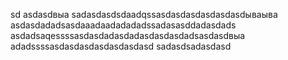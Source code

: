 sd
asdasdвыа
sadasdasdsdaadqssasdasdasdasdasdasdываыва
asdasdadadsasdaaadaadadadadssadasasddadasdads
asdadsaqessssasdasdadasdadasdasdasdadsasdasdвыа
adadssssasdasdasdasdasdasdasd
sadasdsadasdasd
